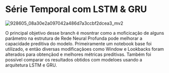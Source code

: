 # Série Temporal com LSTM & GRU

![928605_08a30e2a097042a486d7a3ccbf2dcea3_mv2](https://user-images.githubusercontent.com/73768941/146664805-71151329-efcd-4f25-aade-5f146ebc9b93.jpeg)

O principal objetivo desse branch é mosntrar como a moficicação de alguns parâmetro na estrutura de Rede Neural Profunda pode melhorar a capacidade preditiva do modelo.
Primeiramente um notebook base foi utilizado, e então diversas modificaçãoes como Window e Lookbacks foram alterados para obtençãod e melhores métricas preditivas.
Também foi possível comparar os resultados obtidos com modeloes usando a arquitetura LSTM e GRU.
